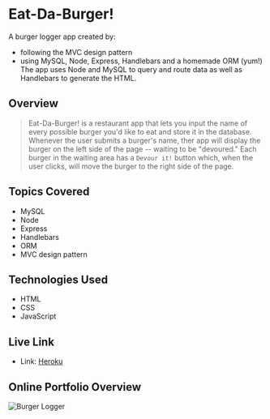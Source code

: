 # Eat-Da-Burger!
A burger logger app created by: 
- following the MVC design pattern
- using MySQL, Node, Express, Handlebars and a homemade ORM (yum!)
The app uses Node and MySQL to query and route data as well as Handlebars to generate the HTML.

## Overview 
>Eat-Da-Burger! is a restaurant app that lets you input the name of every possible burger you'd like to eat and store it in the database. Whenever the user submits a burger's name, ther app will display the burger on the left side of the page -- waiting to be "devoured." Each burger in the waiting area has a `Devour it!` button which, when the user clicks, will move the burger to the right side of the page. 

## Topics Covered
* MySQL
* Node
* Express
* Handlebars
* ORM
* MVC design pattern

## Technologies Used
* HTML
* CSS
* JavaScript

## Live Link
* Link: [Heroku](https://eat-eat-da-burger.herokuapp.com/)

## Online Portfolio Overview
![Burger Logger](https://user-images.githubusercontent.com/73044038/101823545-8dc51e80-3af0-11eb-9618-03dfa77b884e.png)




